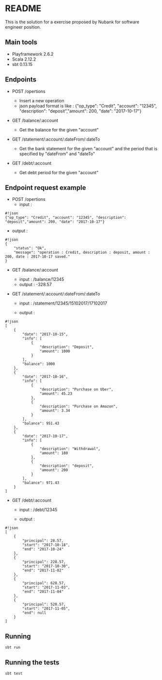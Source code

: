 # README #

This is the solution for a exercise proposed by Nubank for software engineer position.

## Main tools

* Playframework 2.6.2
* Scala 2.12.2
* sbt 0.13.15

## Endpoints

* POST /opertions
    * Insert a new operation
	* json payload format is like : {"op_type": "Credit", "account": "12345", "description": "deposit","amount": 200, "date": "2017-10-17"}
	
* GET /balance/:account
    * Get the balance for the given "account"

* GET /statement/:account/:dateFrom/:dateTo
    * Get the bank statement for the given "account" and the period that is specified by "dateFrom" and "dateTo" 

* GET /debt/:account
    * Get debt period for the given "account" 

## Endpoint request example

* POST /opertions
    * input :
    
```
#!json    
{"op_type": "Credit", "account": "12345", "description": "deposit","amount": 200, "date": "2017-10-17"}
```

* output :


```
#!json
{
    "status": "Ok", 
    "message": "operation : Credit, description : deposit, amount : 200, date : 2017-10-17 saved."
}
```

* GET /balance/:account
    * input : /balance/12345
    * output : -328.57

* GET /statement/:account/:dateFrom/:dateTo
    * input : /statement/12345/15102017/17102017
    
    * output : 
```
#!json
[
    {
        "date": "2017-10-15",
        "info": [
            {
                "description": "Deposit",
                "amount": 1000
            }
        ],
        "balance": 1000
    },
    {
        "date": "2017-10-16",
        "info": [
            {
                "description": "Purchase on Uber",
                "amount": 45.23
            },
            {
                "description": "Purchase on Amazon",
                "amount": 3.34
            }
        ],
        "balance": 951.43
    },
    {
        "date": "2017-10-17",
        "info": [
            {
                "description": "Withdrawal",
                "amount": 180
            },
            {
                "description": "deposit",
                "amount": 200
            }
        ],
        "balance": 971.43
    }
]
```
* GET /debt/:account
    * input : /debt/12345
    
    * output : 
```
#!json
[
    {
        "principal": 28.57,
        "start": "2017-10-18",
        "end": "2017-10-24"
    },
    {
        "principal": 228.57,
        "start": "2017-10-30",
        "end": "2017-11-02"
    },
    {
        "principal": 628.57,
        "start": "2017-11-03",
        "end": "2017-11-04"
    },
    {
        "principal": 528.57,
        "start": "2017-11-05",
        "end": null
    }
]
```

## Running 

    sbt run

## Running the tests

    sbt test

